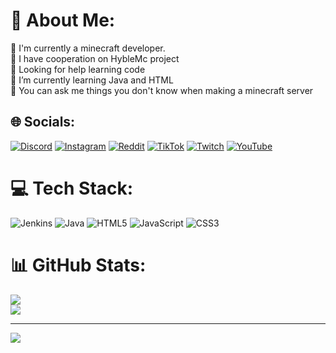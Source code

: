 # 💫 About Me:
🔭 I'm currently a minecraft developer.<br>👯 I have cooperation on HybleMc project<br>🤝 Looking for help learning code<br>🌱 I’m currently learning Java and HTML<br>💬 You can ask me things you don't know when making a minecraft server<br>


## 🌐 Socials:
[![Discord](https://img.shields.io/badge/Discord-%237289DA.svg?logo=discord&logoColor=white)](https://discord.gg/https://discord.gg/HybleMc) [![Instagram](https://img.shields.io/badge/Instagram-%23E4405F.svg?logo=Instagram&logoColor=white)](https://instagram.com/https://www.instagram.com/wast.wintone/?hl=tr) [![Reddit](https://img.shields.io/badge/Reddit-%23FF4500.svg?logo=Reddit&logoColor=white)](https://reddit.com/user/MalheureuX2) [![TikTok](https://img.shields.io/badge/TikTok-%23000000.svg?logo=TikTok&logoColor=white)](https://tiktok.com/@wintone01_) [![Twitch](https://img.shields.io/badge/Twitch-%239146FF.svg?logo=Twitch&logoColor=white)](https://www.twitch.tv/wintone01) [![YouTube](https://img.shields.io/badge/YouTube-%23FF0000.svg?logo=YouTube&logoColor=white)](https://youtube.com/@UChIcYsLygq98EBzSXw5oMKQ) 

# 💻 Tech Stack:
![Jenkins](https://img.shields.io/badge/jenkins-%232C5263.svg?style=for-the-badge&logo=jenkins&logoColor=white) ![Java](https://img.shields.io/badge/java-%23ED8B00.svg?style=for-the-badge&logo=java&logoColor=white) ![HTML5](https://img.shields.io/badge/html5-%23E34F26.svg?style=for-the-badge&logo=html5&logoColor=white) ![JavaScript](https://img.shields.io/badge/javascript-%23323330.svg?style=for-the-badge&logo=javascript&logoColor=%23F7DF1E) ![CSS3](https://img.shields.io/badge/css3-%231572B6.svg?style=for-the-badge&logo=css3&logoColor=white)
# 📊 GitHub Stats:
![](https://github-readme-stats.vercel.app/api?username=WinTone01&theme=radical&hide_border=false&include_all_commits=false&count_private=false)<br/>
![](https://github-readme-streak-stats.herokuapp.com/?user=WinTone01&theme=radical&hide_border=false)<br/>

---
[![](https://visitcount.itsvg.in/api?id=Mitatsus&icon=2&color=5)](https://visitcount.itsvg.in)
